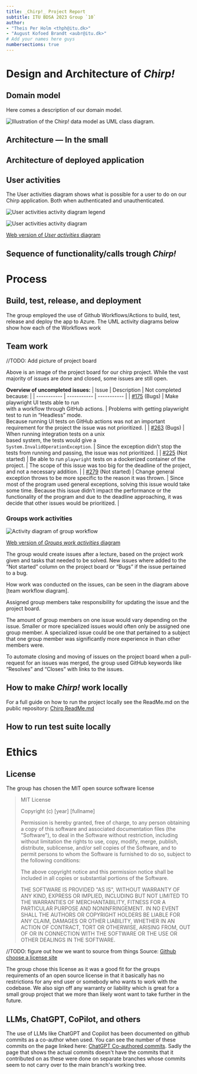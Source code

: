 ```yaml
---
title: _Chirp!_ Project Report
subtitle: ITU BDSA 2023 Group `10`
author:
- "Theis Per Holm <thph@itu.dk>"
- "August Kofoed Brandt <aubr@itu.dk>"
# Add your names here guys
numbersections: true
---
```


# Design and Architecture of _Chirp!_

## Domain model

Here comes a description of our domain model.

![Illustration of the _Chirp!_ data model as UML class diagram.](docs/images/domain_model.png)

## Architecture — In the small

## Architecture of deployed application

## User activities
The User activities diagram shows what is possible for a user to do on our Chirp application. Both when authenticated and unauthenticated.

![User activities activity diagram legend](images/user_activities_legend.svg)

![User activities activity diagram](images/user_activities_diagram.svg)

[Web version of *User activities* diagram](https://www.plantuml.com/plantuml/svg/xLZVRzCm47xlNt4IBzq3Bsm3RPDW4sZR4rI32UrfSkDBOisn8_lI2X3_EuhJSircHLQ3w43jKnf_lXztNxvpSkv9E6eg3Or7ToyoKWj52lszLA9mefgKA2GwkFNeW9VNbzzWZID56X_39i7yHEKmlMYej4vzH_dk0AX40zEFzc020F3YrQ4yUPsTpfgvLXcGgb0hWs5jQYo1LuL12SeSd8MRljQA9h3wlNmxS-XzjnJi7UNYJNPogcq1ocpSd-T7ub2kxiDIKGbNYgwREMCysPfzW2Y4CXkURb383OCdnySYoqxVbuYr1s7axoM7RHMiyOn-K5eFcBwoG9RHww9yeX8TrA90i0ol-wKwssc8ryAN98eGv6uZ-T6n38oeyAUFb8UPmxOSXpaSwa2ulP3ZOST37-mr_uOJUuQfH3d1lFZpKQAHNNDxVr1xXEaT-WIbsL9bscrW6tggCq4CbL_95sFsElFFwCnNfmYVzZpS1eDBo5el36WdtPrjlZHp1AtCmthMCGKVcxgGCY21BAntBfJ4ZVm3YRjfoMHNUS_fgZO-pM7PeO4i9v3YYwtCh2VUErpBuUVdqcfjbs0TD2RlhaKGkx66RzfkSueZoJT3vwqHEc6ef6eSyn5oPolemJtgF82wcg1SLUKl3fsQKquVDxjFSlVZg1ybfnpHb0HTITUMBVKb_jptd_rKhKdNctJVATgJJfE-N4IrI1WP5wFndkBYb7AksH-6zuVXyL7knUUvYuzr_u7sp9pDbOvhJR-PW9LGcZy93VSoW2CD76R1RIq58MyUwlFuydwmIwEja205YGq8lnaof2rIzo6gXsiykiZsnDW-8yOLvJBXb3MEmQv0WehTHz-77LPsWNrL2sV3h5IkzY7nkV1iXT-OHoJVoXkXwKY_nPU4m9HpDBAfz2y0)

## Sequence of functionality/calls trough _Chirp!_

# Process

## Build, test, release, and deployment  
The group employed the use of Github Workflows/Actions to build, test, release and deploy the app to Azure. The UML activity diagrams below show how each of the Workflows work 


## Team work

//TODO: Add picture of project board 

Above is an image of the project board for our chirp project. While the vast majority of issues are done and closed, some issues are still open.

**Overview of uncompleted issues:**
| Issue | Description | Not completed because: |
| ----------- | ----------- | ----------- |
| [#175](https://github.com/ITU-BDSA23-GROUP10/Chirp/issues/175) (Bugs) | Make playwright UI tests able to run<br> with a workflow through GitHub actions. | Problems with getting playwright test to run in “Headless” mode.<br>Because running UI tests on GitHub actions was not an important requirement for the project the issue was not prioritized. |
| [#263](https://github.com/ITU-BDSA23-GROUP10/Chirp/issues/263) (Bugs) | When running integration tests on a unix<br> based system, the tests would give a<br> `System.InvalidOperationException`. | Since the exception didn’t stop the tests from running and passing, the issue was not prioritized. |
| [#225](https://github.com/ITU-BDSA23-GROUP10/Chirp/issues/225) (Not started) | Be able to run `playwright` tests on a dockerized container of the project. | The scope of this issue was too big for the deadline of the project, and not a necessary addition. |
| [#279](https://github.com/ITU-BDSA23-GROUP10/Chirp/issues/279) (Not started) | Change general exception throws to be more specific to the reason it was thrown. | Since most of the program used general exceptions, solving this issue would take some time. Because this issue didn’t impact the performance or the functionality of the program and due to the deadline approaching, it was decide that other issues would be prioritized.  |


### Groups work activities

![Activity diagram of group workflow](images/team_workflow.svg)

[Web version of *Groups work activities* diagram](https://www.plantuml.com/plantuml/svg/TP6_RZ8n4CHxFyMA2WfU0AJlWoXIH94eKf2Yb8QRkxFm7sUzldlzs701Yk1ovgUPNUycYMR9pgeUkW7JP-1JQyD8RM0IQ9TeB98I8nRqmY77YqBwA6OmOf18dLFKQg_JYKmYwKFkUg7GjXIOEZF0hzLgbr96zKSs8cVf5Uu0JgGPf5CodKTpJxeme249D7k2yHr5gtr1PeNv23QB2RvYarpKBRNGaXbqOEsFVNMFNAJYac94Q55KtkEEGpQsDbIghRlJzEuhBzGD8jrfuw_eBJt7HWic4hwv9gxUixLBndT6aag625_0XzFjF346Wt4sCNjeH-xoWvD5qeFYRt2IzRGoZRsneFasCfy3wtaTkCF_HMsPluM5MlxxGgf7gVej1Kd-Fibpy2Yp90bHRU2RxEmF)

The group would create issues after a lecture, based on the project work given and tasks that needed to be solved. New issues where added to the “Not started” column on the project board or “Bugs” if the issue pertained to a bug.

How work was conducted on the issues, can be seen in the diagram above [team workflow diagram].

Assigned group members take responsibility for updating the issue and the project board.

The amount of group members on one issue would vary depending on the issue. Smaller or more specialized issues would often only be assigned one group member. A specialized issue could be one that pertained to a subject that one group member was significantly more experience in than other members were.

To automate closing and moving of issues on the project board when a pull-request for an issues was merged, the group used GitHub keywords like “Resolves” and “Closes” with links to the issues.



## How to make _Chirp!_ work locally
For a full guide on how to run the project locally see the ReadMe.md on the public repository: [Chirp ReadMe.md](https://github.com/ITU-BDSA23-GROUP10/Chirp/blob/main/README.md)  

<!--![Diagram Image Link](./report_diagrams/UML_activity_diagrams/build_test_UML.puml)-->


## How to run test suite locally


# Ethics

## License  
The group has chosen the MIT open source software license 


>MIT License
>
>Copyright (c) [year] [fullname]
>
>Permission is hereby granted, free of charge, to any person obtaining a copy
>of this software and associated documentation files (the "Software"), to deal
>in the Software without restriction, including without limitation the rights
>to use, copy, modify, merge, publish, distribute, sublicense, and/or sell
>copies of the Software, and to permit persons to whom the Software is
>furnished to do so, subject to the following conditions:
>
>The above copyright notice and this permission notice shall be included in all
>copies or substantial portions of the Software.
>
>THE SOFTWARE IS PROVIDED "AS IS", WITHOUT WARRANTY OF ANY KIND, EXPRESS OR
>IMPLIED, INCLUDING BUT NOT LIMITED TO THE WARRANTIES OF MERCHANTABILITY,
>FITNESS FOR A PARTICULAR PURPOSE AND NONINFRINGEMENT. IN NO EVENT SHALL THE
>AUTHORS OR COPYRIGHT HOLDERS BE LIABLE FOR ANY CLAIM, DAMAGES OR OTHER
>LIABILITY, WHETHER IN AN ACTION OF CONTRACT, TORT OR OTHERWISE, ARISING FROM,
>OUT OF OR IN CONNECTION WITH THE SOFTWARE OR THE USE OR OTHER DEALINGS IN THE
>SOFTWARE.  

//TODO: figure out how we want to source from things
Source: [Github choose a license site](https://choosealicense.com/licenses/mit/)

The group chose this license as it was a good fit for the groups requirements of an open source license in that it basically has no restrictions for any end user or somebody who wants to work with the codebase. We also sign off any warranty or liability which is great for a small group project that we more than likely wont want to take further in the future.

## LLMs, ChatGPT, CoPilot, and others
The use of LLMs like ChatGPT and Copilot has been documented on github commits as a co-author when used. You can see the number of these commits on the page linked here: [ChatGPT Co-authored commits](https://github.com/ITU-BDSA23-GROUP10/Chirp/graphs/contributors). Sadly the page that shows the actual commits doesn't have the commits that it contributed on as these were done on separate branches whose commits seem to not carry over to the main branch's working tree. 